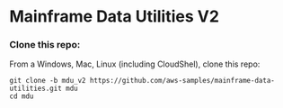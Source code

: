 # Mainframe Data Utilities V2

### Clone this repo:
From a Windows, Mac, Linux (including CloudShel), clone this repo:

```
git clone -b mdu_v2 https://github.com/aws-samples/mainframe-data-utilities.git mdu
cd mdu
```